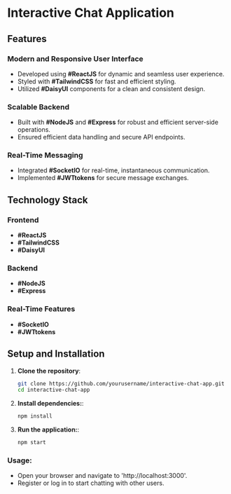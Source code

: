 # Interactive Chat Application

## Features

### Modern and Responsive User Interface
- Developed using **#ReactJS** for dynamic and seamless user experience.
- Styled with **#TailwindCSS** for fast and efficient styling.
- Utilized **#DaisyUI** components for a clean and consistent design.

### Scalable Backend
- Built with **#NodeJS** and **#Express** for robust and efficient server-side operations.
- Ensured efficient data handling and secure API endpoints.

### Real-Time Messaging
- Integrated **#SocketIO** for real-time, instantaneous communication.
- Implemented **#JWTtokens** for secure message exchanges.

## Technology Stack

### Frontend
- **#ReactJS**
- **#TailwindCSS**
- **#DaisyUI**

### Backend
- **#NodeJS**
- **#Express**

### Real-Time Features
- **#SocketIO**
- **#JWTtokens**

## Setup and Installation

1. **Clone the repository**:
   ```sh
   git clone https://github.com/yourusername/interactive-chat-app.git
   cd interactive-chat-app

2. **Install dependencies:**:
   ```sh
   npm install

3. **Run the application:**:
   ```sh
   npm start

### Usage:
- Open your browser and navigate to 'http://localhost:3000'.
- Register or log in to start chatting with other users.



